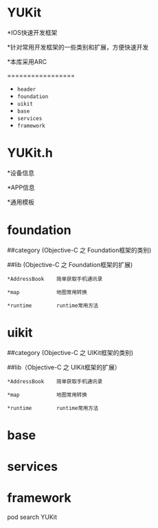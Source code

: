 
YUKit
=================
*IOS快速开发框架

*针对常用开发框架的一些类别和扩展，方便快速开发

*本库采用ARC

=================
- ```header```
-  ```foundation```
-  ```uikit```
-  ```base```
-  ```services```
-  ```framework```



YUKit.h
=================
*设备信息

*APP信息

*通用模板



foundation
=================
##category (Objective-C 之 Foundation框架的类别)

##lib (Objective-C 之 Foundation框架的扩展)

    *AddressBook    简单获取手机通讯录

    *map            地图常用转换

    *runtime        runtime常用方法



uikit
=================
##category (Objective-C 之 UIKit框架的类别)

##lib（Objective-C 之 UIKit框架的扩展）

    *AddressBook    简单获取手机通讯录

    *map            地图常用转换

    *runtime        runtime常用方法


base
=================



services
=================



framework
=================




pod search YUKit
